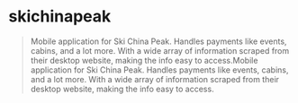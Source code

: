 # skichinapeak

>Mobile application for Ski China Peak. Handles payments like events, cabins, and a lot more. With a wide array of information scraped from their desktop website, making the info easy to access.Mobile application for Ski China Peak. Handles payments like events, cabins, and a lot more. With a wide array of information scraped from their desktop website, making the info easy to access.
